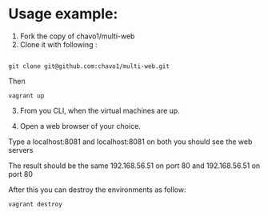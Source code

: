 # Usage example:

1.  Fork the copy of chavo1/multi-web
2.  Clone it with following :

```

git clone git@github.com:chavo1/multi-web.git

```
Then 
```
vagrant up
```
3. From you CLI, when the virtual machines are up.

4.  Open a web browser of your choice.

Type a localhost:8081 and localhost:8081 on both you should see the web servers

The result should be the same 192.168.56.51 on port 80 and 192.168.56.51 on port 80 

After this you can destroy the environments as follow:
```
vagrant destroy
```
